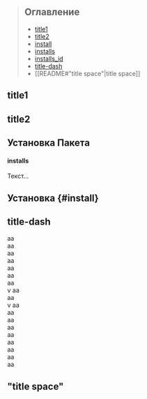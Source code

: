 > ## Оглавление  
> - [title1](#title1)   
> - [title2](#title2) 
> - [install](#установка-пакета) 
> - [installs](#installs) 
> - [installs_id](#i_id) 
> - [title-dash](#title-dash) 
> - [[README#"title space"|title space]]

## title1

## title2

## Установка Пакета
#### installs <span id="i_id"></span>
<div id='id'/>
Текст...


## Установка {#install}

## title-dash
aa  
aa  
aa  
aa  
aa  
aa  
aa  
v
aa  
aa  
v
aa  
aa  
aa  
aa  
aa  
aa  
aa  
aa  
aa  
## "title space"

